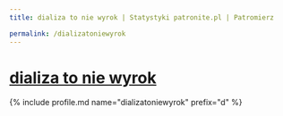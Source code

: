 ```yaml
---
title: dializa to nie wyrok | Statystyki patronite.pl | Patromierz

permalink: /dializatoniewyrok
---
```


# [dializa to nie wyrok](https://patronite.pl/dializatoniewyrok)

{% include profile.md name="dializatoniewyrok" prefix="d" %}

